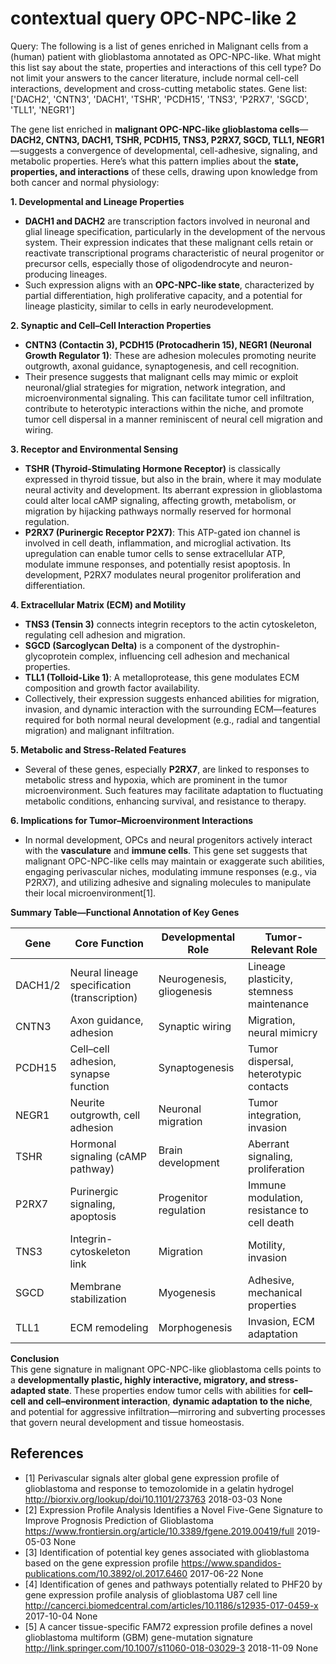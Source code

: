 # contextual query OPC-NPC-like 2

Query: The following is a list of genes enriched in Malignant cells from a (human) patient with glioblastoma  annotated as OPC-NPC-like.  What might this list say about the state, properties and interactions of this cell type?  Do not limit your answers to the cancer literature,  include normal cell-cell interactions, development and cross-cutting metabolic states.  Gene list: ['DACH2', 'CNTN3', 'DACH1', 'TSHR', 'PCDH15', 'TNS3', 'P2RX7', 'SGCD', 'TLL1', 'NEGR1']

The gene list enriched in **malignant OPC-NPC-like glioblastoma cells**—**DACH2, CNTN3, DACH1, TSHR, PCDH15, TNS3, P2RX7, SGCD, TLL1, NEGR1**—suggests a convergence of developmental, cell-adhesive, signaling, and metabolic properties. Here’s what this pattern implies about the **state, properties, and interactions** of these cells, drawing upon knowledge from both cancer and normal physiology:

**1. Developmental and Lineage Properties**
- **DACH1 and DACH2** are transcription factors involved in neuronal and glial lineage specification, particularly in the development of the nervous system. Their expression indicates that these malignant cells retain or reactivate transcriptional programs characteristic of neural progenitor or precursor cells, especially those of oligodendrocyte and neuron-producing lineages.
- Such expression aligns with an **OPC-NPC-like state**, characterized by partial differentiation, high proliferative capacity, and a potential for lineage plasticity, similar to cells in early neurodevelopment.

**2. Synaptic and Cell–Cell Interaction Properties**
- **CNTN3 (Contactin 3), PCDH15 (Protocadherin 15), NEGR1 (Neuronal Growth Regulator 1)**: These are adhesion molecules promoting neurite outgrowth, axonal guidance, synaptogenesis, and cell recognition.
- Their presence suggests that malignant cells may mimic or exploit neuronal/glial strategies for migration, network integration, and microenvironmental signaling. This can facilitate tumor cell infiltration, contribute to heterotypic interactions within the niche, and promote tumor cell dispersal in a manner reminiscent of neural cell migration and wiring.

**3. Receptor and Environmental Sensing**
- **TSHR (Thyroid-Stimulating Hormone Receptor)** is classically expressed in thyroid tissue, but also in the brain, where it may modulate neural activity and development. Its aberrant expression in glioblastoma could alter local cAMP signaling, affecting growth, metabolism, or migration by hijacking pathways normally reserved for hormonal regulation.
- **P2RX7 (Purinergic Receptor P2X7)**: This ATP-gated ion channel is involved in cell death, inflammation, and microglial activation. Its upregulation can enable tumor cells to sense extracellular ATP, modulate immune responses, and potentially resist apoptosis. In development, P2RX7 modulates neural progenitor proliferation and differentiation.

**4. Extracellular Matrix (ECM) and Motility**
- **TNS3 (Tensin 3)** connects integrin receptors to the actin cytoskeleton, regulating cell adhesion and migration.
- **SGCD (Sarcoglycan Delta)** is a component of the dystrophin-glycoprotein complex, influencing cell adhesion and mechanical properties.
- **TLL1 (Tolloid-Like 1)**: A metalloprotease, this gene modulates ECM composition and growth factor availability.
- Collectively, their expression suggests enhanced abilities for migration, invasion, and dynamic interaction with the surrounding ECM—features required for both normal neural development (e.g., radial and tangential migration) and malignant infiltration.

**5. Metabolic and Stress-Related Features**
- Several of these genes, especially **P2RX7**, are linked to responses to metabolic stress and hypoxia, which are prominent in the tumor microenvironment. Such features may facilitate adaptation to fluctuating metabolic conditions, enhancing survival, and resistance to therapy.

**6. Implications for Tumor–Microenvironment Interactions**
- In normal development, OPCs and neural progenitors actively interact with the **vasculature** and **immune cells**. This gene set suggests that malignant OPC-NPC-like cells may maintain or exaggerate such abilities, engaging perivascular niches, modulating immune responses (e.g., via P2RX7), and utilizing adhesive and signaling molecules to manipulate their local microenvironment[1].

**Summary Table—Functional Annotation of Key Genes**

| Gene     | Core Function                                 | Developmental Role         | Tumor-Relevant Role                                      |
|----------|-----------------------------------------------|---------------------------|----------------------------------------------------------|
| DACH1/2  | Neural lineage specification (transcription)  | Neurogenesis, gliogenesis | Lineage plasticity, stemness maintenance                 |
| CNTN3    | Axon guidance, adhesion                       | Synaptic wiring           | Migration, neural mimicry                                |
| PCDH15   | Cell–cell adhesion, synapse function          | Synaptogenesis            | Tumor dispersal, heterotypic contacts                    |
| NEGR1    | Neurite outgrowth, cell adhesion              | Neuronal migration        | Tumor integration, invasion                              |
| TSHR     | Hormonal signaling (cAMP pathway)             | Brain development         | Aberrant signaling, proliferation                        |
| P2RX7    | Purinergic signaling, apoptosis               | Progenitor regulation     | Immune modulation, resistance to cell death              |
| TNS3     | Integrin-cytoskeleton link                    | Migration                 | Motility, invasion                                       |
| SGCD     | Membrane stabilization                        | Myogenesis                | Adhesive, mechanical properties                          |
| TLL1     | ECM remodeling                                | Morphogenesis             | Invasion, ECM adaptation                                 |

**Conclusion**  
This gene signature in malignant OPC-NPC-like glioblastoma cells points to a **developmentally plastic, highly interactive, migratory, and stress-adapted state**. These properties endow tumor cells with abilities for **cell–cell and cell–environment interaction**, **dynamic adaptation to the niche**, and potential for aggressive infiltration—mirroring and subverting processes that govern neural development and tissue homeostasis.



## References

- [1] Perivascular signals alter global gene expression profile of glioblastoma and response to temozolomide in a gelatin hydrogel http://biorxiv.org/lookup/doi/10.1101/273763 2018-03-03 None
- [2] Expression Profile Analysis Identifies a Novel Five-Gene Signature to Improve Prognosis Prediction of Glioblastoma https://www.frontiersin.org/article/10.3389/fgene.2019.00419/full 2019-05-03 None
- [3] Identification of potential key genes associated with glioblastoma based on the gene expression profile https://www.spandidos-publications.com/10.3892/ol.2017.6460 2017-06-22 None
- [4] Identification of genes and pathways potentially related to PHF20 by gene expression profile analysis of glioblastoma U87 cell line http://cancerci.biomedcentral.com/articles/10.1186/s12935-017-0459-x 2017-10-04 None
- [5] A cancer tissue-specific FAM72 expression profile defines a novel glioblastoma multiform (GBM) gene-mutation signature http://link.springer.com/10.1007/s11060-018-03029-3 2018-11-09 None
